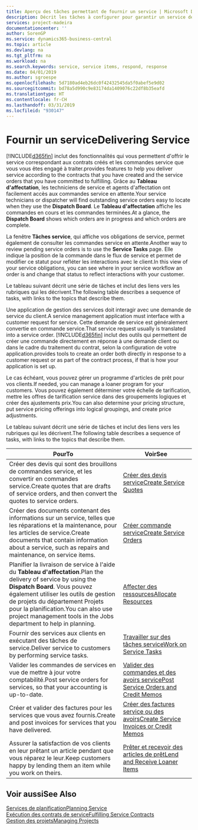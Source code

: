 ```yaml
---
title: Aperçu des tâches permettant de fournir un service | Microsoft Docs
description: Décrit les tâches à configurer pour garantir un service de qualité et respecter les engagement vis-à-vis des clients.
services: project-madeira
documentationcenter: ''
author: SorenGP
ms.service: dynamics365-business-central
ms.topic: article
ms.devlang: na
ms.tgt_pltfrm: na
ms.workload: na
ms.search.keywords: service, service items, respond, response
ms.date: 04/01/2019
ms.author: sgroespe
ms.openlocfilehash: 5d7180ad4eb26dc0f42432545da5f0abef5e9d02
ms.sourcegitcommit: bd78a5d990c9e83174da1409076c22df8b35eafd
ms.translationtype: HT
ms.contentlocale: fr-CH
ms.lasthandoff: 03/31/2019
ms.locfileid: "930147"
---
```

# <a name="delivering-service"></a><span data-ttu-id="2196c-103">Fournir un service</span><span class="sxs-lookup"><span data-stu-id="2196c-103">Delivering Service</span></span>
[!INCLUDE[d365fin](includes/d365fin_md.md)] <span data-ttu-id="2196c-104">inclut des fonctionnalités qui vous permettent d'offrir le service correspondant aux contrats créés et les commandes service que vous vous êtes engagé à traiter.</span><span class="sxs-lookup"><span data-stu-id="2196c-104">provides features to help you deliver service according to the contracts that you have created and the service orders that you have committed to fulfilling.</span></span> <span data-ttu-id="2196c-105">Grâce au **Tableau d'affectation**, les techniciens de service et agents d'affectation ont facilement accès aux commandes service en attente.</span><span class="sxs-lookup"><span data-stu-id="2196c-105">Your service technicians or dispatcher will find outstanding service orders easy to locate when they use the **Dispatch Board**.</span></span> <span data-ttu-id="2196c-106">Le **Tableau d'affectation** affiche les commandes en cours et les commandes terminées.</span><span class="sxs-lookup"><span data-stu-id="2196c-106">At a glance, the **Dispatch Board** shows which orders are in progress and which orders are complete.</span></span>  
  
<span data-ttu-id="2196c-107">La fenêtre **Tâches service**, qui affiche vos obligations de service, permet également de consulter les commandes service en attente.</span><span class="sxs-lookup"><span data-stu-id="2196c-107">Another way to review pending service orders is to use the **Service Tasks** page.</span></span> <span data-ttu-id="2196c-108">Elle indique la position de la commande dans le flux de service et permet de modifier ce statut pour refléter les interactions avec le client.</span><span class="sxs-lookup"><span data-stu-id="2196c-108">In this view of your service obligations, you can see where in your service workflow an order is and change that status to reflect interactions with your customer.</span></span>  
  
<span data-ttu-id="2196c-109">Le tableau suivant décrit une série de tâches et inclut des liens vers les rubriques qui les décrivent.</span><span class="sxs-lookup"><span data-stu-id="2196c-109">The following table describes a sequence of tasks, with links to the topics that describe them.</span></span>   

<span data-ttu-id="2196c-110">Une application de gestion des services doit interagir avec une demande de service du client.</span><span class="sxs-lookup"><span data-stu-id="2196c-110">A service management application must interface with a customer request for service.</span></span> <span data-ttu-id="2196c-111">Cette demande de service est généralement convertie en commande service.</span><span class="sxs-lookup"><span data-stu-id="2196c-111">That service request usually is translated into a service order.</span></span> [!INCLUDE[d365fin](includes/d365fin_md.md)] <span data-ttu-id="2196c-112">inclut des outils qui permettent de créer une commande directement en réponse à une demande client ou dans le cadre du traitement du contrat, selon la configuration de votre application.</span><span class="sxs-lookup"><span data-stu-id="2196c-112">provides tools to create an order both directly in response to a customer request or as part of the contract process, if that is how your application is set up.</span></span>  
  
<span data-ttu-id="2196c-113">Le cas échéant, vous pouvez gérer un programme d'articles de prêt pour vos clients.</span><span class="sxs-lookup"><span data-stu-id="2196c-113">If needed, you can manage a loaner program for your customers.</span></span> <span data-ttu-id="2196c-114">Vous pouvez également déterminer votre échelle de tarification, mettre les offres de tarification service dans des groupements logiques et créer des ajustements prix.</span><span class="sxs-lookup"><span data-stu-id="2196c-114">You can also determine your pricing structure, put service pricing offerings into logical groupings, and create price adjustments.</span></span>  
  
<span data-ttu-id="2196c-115">Le tableau suivant décrit une série de tâches et inclut des liens vers les rubriques qui les décrivent.</span><span class="sxs-lookup"><span data-stu-id="2196c-115">The following table describes a sequence of tasks, with links to the topics that describe them.</span></span>   
  
|<span data-ttu-id="2196c-116">**Pour**</span><span class="sxs-lookup"><span data-stu-id="2196c-116">**To**</span></span>|<span data-ttu-id="2196c-117">**Voir**</span><span class="sxs-lookup"><span data-stu-id="2196c-117">**See**</span></span>|  
|------------|-------------|  
|<span data-ttu-id="2196c-118">Créer des devis qui sont des brouillons de commandes service, et les convertir en commandes service.</span><span class="sxs-lookup"><span data-stu-id="2196c-118">Create quotes that are drafts of service orders, and then convert the quotes to service orders.</span></span>|[<span data-ttu-id="2196c-119">Créer des devis service</span><span class="sxs-lookup"><span data-stu-id="2196c-119">Create Service Quotes</span></span>](service-how-to-create-service-quotes.md)|
|<span data-ttu-id="2196c-120">Créer des documents contenant des informations sur un service, telles que les réparations et la maintenance, pour les articles de service.</span><span class="sxs-lookup"><span data-stu-id="2196c-120">Create documents that contain information about a service, such as repairs and maintenance, on service items.</span></span>|[<span data-ttu-id="2196c-121">Créer commande service</span><span class="sxs-lookup"><span data-stu-id="2196c-121">Create Service Orders</span></span>](service-how-to-create-service-orders.md)|
|<span data-ttu-id="2196c-122">Planifier la livraison de service à l'aide du **Tableau d'affectation**.</span><span class="sxs-lookup"><span data-stu-id="2196c-122">Plan the delivery of service by using the **Dispatch Board**.</span></span> <span data-ttu-id="2196c-123">Vous pouvez également utiliser les outils de gestion de projets du département Projets pour la planification.</span><span class="sxs-lookup"><span data-stu-id="2196c-123">You can also use project management tools in the Jobs department to help in planning.</span></span>|[<span data-ttu-id="2196c-124">Affecter des ressources</span><span class="sxs-lookup"><span data-stu-id="2196c-124">Allocate Resources</span></span>](service-how-to-allocate-resources.md)|  
|<span data-ttu-id="2196c-125">Fournir des services aux clients en exécutant des tâches de service.</span><span class="sxs-lookup"><span data-stu-id="2196c-125">Deliver service to customers by performing service tasks.</span></span>|[<span data-ttu-id="2196c-126">Travailler sur des tâches service</span><span class="sxs-lookup"><span data-stu-id="2196c-126">Work on Service Tasks</span></span>](service-how-to-work-on-service-tasks.md)|  
|<span data-ttu-id="2196c-127">Valider les commandes de services en vue de mettre à jour votre comptabilité.</span><span class="sxs-lookup"><span data-stu-id="2196c-127">Post service orders for services, so that your accounting is up-to-date.</span></span>|[<span data-ttu-id="2196c-128">Valider des commandes et des avoirs service</span><span class="sxs-lookup"><span data-stu-id="2196c-128">Post Service Orders and Credit Memos</span></span>](service-how-to-post-service-orders.md)|  
|<span data-ttu-id="2196c-129">Créer et valider des factures pour les services que vous avez fournis.</span><span class="sxs-lookup"><span data-stu-id="2196c-129">Create and post invoices for services that you have delivered.</span></span>|[<span data-ttu-id="2196c-130">Créer des factures service ou des avoirs</span><span class="sxs-lookup"><span data-stu-id="2196c-130">Create Service Invoices or Credit Memos</span></span>](service-how-create-invoices.md)|  
|<span data-ttu-id="2196c-131">Assurer la satisfaction de vos clients en leur prêtant un article pendant que vous réparez le leur.</span><span class="sxs-lookup"><span data-stu-id="2196c-131">Keep customers happy by lending them an item while you work on theirs.</span></span>| [<span data-ttu-id="2196c-132">Prêter et recevoir des articles de prêt</span><span class="sxs-lookup"><span data-stu-id="2196c-132">Lend and Receive Loaner Items</span></span>](service-how-to-lend-receive-loaners.md)|
  
## <a name="see-also"></a><span data-ttu-id="2196c-133">Voir aussi</span><span class="sxs-lookup"><span data-stu-id="2196c-133">See Also</span></span>  
[<span data-ttu-id="2196c-134">Services de planification</span><span class="sxs-lookup"><span data-stu-id="2196c-134">Planning Service</span></span>](service-plan-service.md)  
[<span data-ttu-id="2196c-135">Exécution des contrats de service</span><span class="sxs-lookup"><span data-stu-id="2196c-135">Fulfilling Service Contracts</span></span>](service-fulfill-service-contracts.md)  
[<span data-ttu-id="2196c-136">Gestion des projets</span><span class="sxs-lookup"><span data-stu-id="2196c-136">Managing Projects</span></span>](projects-manage-projects.md)  

